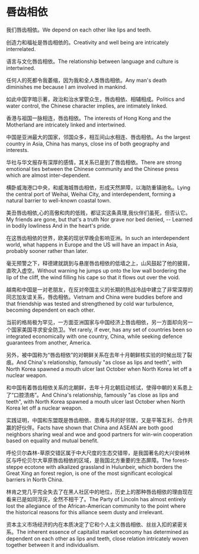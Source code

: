 # 唇齿相依

<p><span class="chinese">我们唇齿相依。</span><span class="english">We depend on each other like lips and teeth.</span></p>

<p><span class="chinese">创造力和福祉是唇齿相依的。</span><span class="english">Creativity and well being are intricately interrelated.</span></p>

<p><span class="chinese">语言与文化唇齿相依。</span><span class="english">The relationship between language and culture is intertwined.</span></p>

<p><span class="chinese">任何人的死都令我萎缩，因为我和全人类唇齿相依。</span><span class="english">Any man's death diminishes me because I am involved in mankind.</span></p>

<p><span class="chinese">如此中国字暗示著，政治和治水掌管众生，唇齿相依、相辅相成。</span><span class="english">Politics and water control, the Chinese character implies, are intimately linked.</span></p>

<p><span class="chinese">香港与祖国一脉相连，唇齿相依。</span><span class="english">The interests of Hong Kong and the Motherland are intricately linked and intertwined.</span></p>

<p><span class="chinese">中国是亚洲最大的国家，邻国众多，相互间山水相连、唇齿相依。</span><span class="english">As the largest country in Asia, China has manys, close ins of both geography and interests.</span></p>

<p><span class="chinese">华社与华文报存有深厚的感情，其关系已是到了唇齿相依。</span><span class="english">There are strong emotional ties between the Chinese community and the Chinese press which are almost inter-dependent.</span></p>

<p><span class="chinese">横卧威海港口中央，和威海城唇齿相依，形成天然屏障，以海防重镇驰名。</span><span class="english">Lying the central port of Weihai, Weihai City, and interdependent, forming a natural barrier to well-known coastal town.</span></p>

<p><span class="chinese">美丑唇齿相依,心的高傲和肉的低贱，都证实这条真理,我伙伴们虽死，但否认它。</span><span class="english">My friends are gone, but that's a truth Nor grave nor bed denied, -- Learned in bodily lowliness And in the heart's pride.</span></p>

<p><span class="chinese">在这唇齿相依的世界，欧美的现状早晚会影响亚洲。</span><span class="english">In such an interdependent world, what happens in Europe and the US will have an impact in Asia, probably sooner rather than later.</span></p>

<p><span class="chinese">毫无预警之下，释德建就跳到与悬崖唇齿相依的低墙之上，山风鼓起了他的披肩，直吹入虚空。</span><span class="english">Without warning he jumps up onto the low wall bordering the lip of the cliff, the wind filling his cape so that it flows out over the void.</span></p>

<p><span class="chinese">越南和中国是一对老朋友，在反对帝国主义的长期的热战冷战中建立了非常深厚的同志加友谊关系，唇齿相依。</span><span class="english">Vietnam and China were buddies before and that friendship was tested and strengthened by cold war turbulence, becoming dependent on each other.</span></p>

<p><span class="chinese">当前的格局极为罕见，一方面亚洲国家与中国经济上唇齿相依，另一方面却向另一个国家美国寻求安全防卫。</span><span class="english">Yet rarely, if ever, has any set of countries been so integrated economically with one country, China, while seeking defence guarantees from another, America.</span></p>

<p><span class="chinese">另外，被中国称为“唇齿相依”的对朝鲜关系在去年十月朝鲜核实验的时候出现了裂痕。</span><span class="english">And China's relationship, famously "as close as lips and teeth", with North Korea spawned a mouth ulcer last October when North Korea let off a nuclear weapon.</span></p>

<p><span class="chinese">和中国有着唇齿相依关系的北朝鲜，去年十月北朝启动核试，使得中朝的关系患上了“口腔溃疡”。</span><span class="english">And China's relationship, famously "as close as lips and teeth", with North Korea spawned a mouth ulcer last October when North Korea let off a nuclear weapon.</span></p>

<p><span class="chinese">实践证明，中国和东盟既是唇齿相依、患难与共的好邻居，又是平等互利、合作共赢的好伙伴。</span><span class="english">Facts have shown that China and ASEAN are both good neighbors sharing weal and woe and good partners for win-win cooperation based on equality and mutual benefit.</span></p>

<p><span class="chinese">呼伦贝尔森林-草原交错区属于中大尺度的生态交错带，是我国著名的大兴安岭林区与呼伦贝尔大草原唇齿相依的区域，是我国北方重要的生态屏障。</span><span class="english">The forest-steppe ecotone with alkalized grassland in Hulunbeir, which borders the Great Xing an forest region, is one of the most significant ecological barriers in North China.</span></p>

<p><span class="chinese">林肯之党几乎完全失去了在黑人社区中的地位，历史上的那种唇齿相依的理由现在看来已是如同浮灰，全然不相干了。</span><span class="english">The Party of Lincoln has almost entirely lost the allegiance of the African-American community to the point where the historical reasons for this alliance seem dusty and irrelevant.</span></p>

<p><span class="chinese">资本主义市场经济的内在本质决定了它和个人主义唇齿相依、丝丝入扣的紧密关系。</span><span class="english">The inherent essence of capitalist market economy has determined as dependent on each other as lips and teeth, close relation intricately woven together between it and individualism.</span></p>

